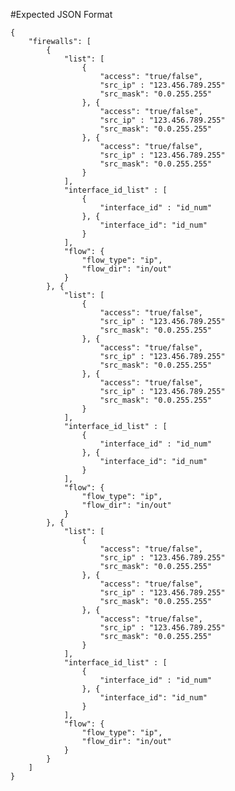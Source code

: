 #Expected JSON Format
                
    {
        "firewalls": [
            {
                "list": [
                    {
                        "access": "true/false",
                        "src_ip" : "123.456.789.255"
                        "src_mask": "0.0.255.255"
                    }, {
                        "access": "true/false",
                        "src_ip" : "123.456.789.255"
                        "src_mask": "0.0.255.255"
                    }, {
                        "access": "true/false",
                        "src_ip" : "123.456.789.255"
                        "src_mask": "0.0.255.255"
                    }
                ],
                "interface_id_list" : [
                    {
                        "interface_id" : "id_num"
                    }, {
                        "interface_id": "id_num"                    
                    }
                ],
                "flow": {
                    "flow_type": "ip",
                    "flow_dir": "in/out"
                }
            }, {
                "list": [
                    {
                        "access": "true/false",
                        "src_ip" : "123.456.789.255"
                        "src_mask": "0.0.255.255"
                    }, {
                        "access": "true/false",
                        "src_ip" : "123.456.789.255"
                        "src_mask": "0.0.255.255"
                    }, {
                        "access": "true/false",
                        "src_ip" : "123.456.789.255"
                        "src_mask": "0.0.255.255"
                    }
                ],
                "interface_id_list" : [
                    {
                        "interface_id" : "id_num"
                    }, {
                        "interface_id": "id_num"                    
                    }
                ],
                "flow": {
                    "flow_type": "ip",
                    "flow_dir": "in/out"
                }
            }, {
                "list": [
                    {
                        "access": "true/false",
                        "src_ip" : "123.456.789.255"
                        "src_mask": "0.0.255.255"
                    }, {
                        "access": "true/false",
                        "src_ip" : "123.456.789.255"
                        "src_mask": "0.0.255.255"
                    }, {
                        "access": "true/false",
                        "src_ip" : "123.456.789.255"
                        "src_mask": "0.0.255.255"
                    }
                ],
                "interface_id_list" : [
                    {
                        "interface_id" : "id_num"
                    }, {
                        "interface_id": "id_num"                    
                    }
                ],
                "flow": {
                    "flow_type": "ip",
                    "flow_dir": "in/out"
                }
            }
        ]
    }